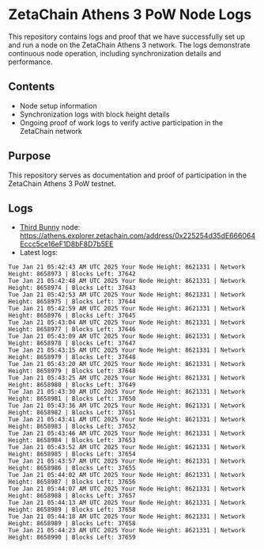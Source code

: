 # ZetaChain Athens 3 PoW Node Logs
This repository contains logs and proof that we have successfully set up and run a node on the ZetaChain Athens 3 network. The logs demonstrate continuous node operation, including synchronization details and performance.

## Contents
- Node setup information
- Synchronization logs with block height details
- Ongoing proof of work logs to verify active participation in the ZetaChain network

## Purpose
This repository serves as documentation and proof of participation in the ZetaChain Athens 3 PoW testnet.

## Logs

- [Third Bunny](https://thirdbunny.xyz/) node: https://athens.explorer.zetachain.com/address/0x225254d35dE666064Eccc5ce16eF1D8bF8D7b5EE
- Latest logs:
```
Tue Jan 21 05:42:43 AM UTC 2025 Your Node Height: 8621331 | Network Height: 8658973 | Blocks Left: 37642
Tue Jan 21 05:42:48 AM UTC 2025 Your Node Height: 8621331 | Network Height: 8658974 | Blocks Left: 37643
Tue Jan 21 05:42:53 AM UTC 2025 Your Node Height: 8621331 | Network Height: 8658975 | Blocks Left: 37644
Tue Jan 21 05:42:59 AM UTC 2025 Your Node Height: 8621331 | Network Height: 8658976 | Blocks Left: 37645
Tue Jan 21 05:43:04 AM UTC 2025 Your Node Height: 8621331 | Network Height: 8658977 | Blocks Left: 37646
Tue Jan 21 05:43:09 AM UTC 2025 Your Node Height: 8621331 | Network Height: 8658978 | Blocks Left: 37647
Tue Jan 21 05:43:15 AM UTC 2025 Your Node Height: 8621331 | Network Height: 8658979 | Blocks Left: 37648
Tue Jan 21 05:43:20 AM UTC 2025 Your Node Height: 8621331 | Network Height: 8658979 | Blocks Left: 37648
Tue Jan 21 05:43:25 AM UTC 2025 Your Node Height: 8621331 | Network Height: 8658980 | Blocks Left: 37649
Tue Jan 21 05:43:30 AM UTC 2025 Your Node Height: 8621331 | Network Height: 8658981 | Blocks Left: 37650
Tue Jan 21 05:43:36 AM UTC 2025 Your Node Height: 8621331 | Network Height: 8658982 | Blocks Left: 37651
Tue Jan 21 05:43:41 AM UTC 2025 Your Node Height: 8621331 | Network Height: 8658983 | Blocks Left: 37652
Tue Jan 21 05:43:46 AM UTC 2025 Your Node Height: 8621331 | Network Height: 8658984 | Blocks Left: 37653
Tue Jan 21 05:43:52 AM UTC 2025 Your Node Height: 8621331 | Network Height: 8658985 | Blocks Left: 37654
Tue Jan 21 05:43:57 AM UTC 2025 Your Node Height: 8621331 | Network Height: 8658986 | Blocks Left: 37655
Tue Jan 21 05:44:02 AM UTC 2025 Your Node Height: 8621331 | Network Height: 8658987 | Blocks Left: 37656
Tue Jan 21 05:44:07 AM UTC 2025 Your Node Height: 8621331 | Network Height: 8658988 | Blocks Left: 37657
Tue Jan 21 05:44:13 AM UTC 2025 Your Node Height: 8621331 | Network Height: 8658989 | Blocks Left: 37658
Tue Jan 21 05:44:18 AM UTC 2025 Your Node Height: 8621331 | Network Height: 8658989 | Blocks Left: 37658
Tue Jan 21 05:44:23 AM UTC 2025 Your Node Height: 8621331 | Network Height: 8658990 | Blocks Left: 37659
```
